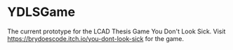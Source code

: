 # YDLSGame
The current prototype for the LCAD Thesis Game You Don't Look Sick. 
Visit https://brydoescode.itch.io/you-dont-look-sick for the game. 

